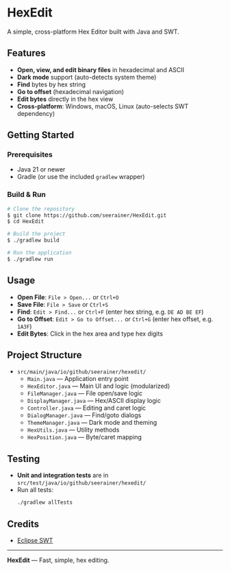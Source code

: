 # HexEdit

A simple, cross-platform Hex Editor built with Java and SWT.

## Features

- **Open, view, and edit binary files** in hexadecimal and ASCII
- **Dark mode** support (auto-detects system theme)
- **Find** bytes by hex string
- **Go to offset** (hexadecimal navigation)
- **Edit bytes** directly in the hex view
- **Cross-platform**: Windows, macOS, Linux (auto-selects SWT dependency)

## Getting Started

### Prerequisites
- Java 21 or newer
- Gradle (or use the included `gradlew` wrapper)

### Build & Run

```sh
# Clone the repository
$ git clone https://github.com/seerainer/HexEdit.git
$ cd HexEdit

# Build the project
$ ./gradlew build

# Run the application
$ ./gradlew run
```

## Usage
- **Open File**: `File > Open...` or `Ctrl+O`
- **Save File**: `File > Save` or `Ctrl+S`
- **Find**: `Edit > Find...` or `Ctrl+F` (enter hex string, e.g. `DE AD BE EF`)
- **Go to Offset**: `Edit > Go to Offset...` or `Ctrl+G` (enter hex offset, e.g. `1A3F`)
- **Edit Bytes**: Click in the hex area and type hex digits

## Project Structure

- `src/main/java/io/github/seerainer/hexedit/`
  - `Main.java` — Application entry point
  - `HexEditor.java` — Main UI and logic (modularized)
  - `FileManager.java` — File open/save logic
  - `DisplayManager.java` — Hex/ASCII display logic
  - `Controller.java` — Editing and caret logic
  - `DialogManager.java` — Find/goto dialogs
  - `ThemeManager.java` — Dark mode and theming
  - `HexUtils.java` — Utility methods
  - `HexPosition.java` — Byte/caret mapping

## Testing

- **Unit and integration tests** are in `src/test/java/io/github/seerainer/hexedit/`
- Run all tests:
  ```sh
  ./gradlew allTests
  ```

## Credits

- [Eclipse SWT](https://www.eclipse.org/swt/)

---

**HexEdit** — Fast, simple, hex editing.
